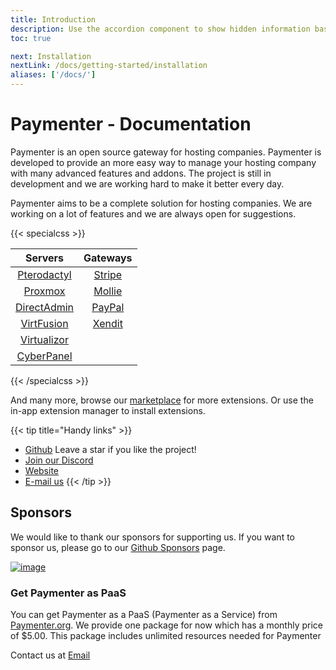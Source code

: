 ```yaml
---
title: Introduction
description: Use the accordion component to show hidden information based on the collapse and expand state of the child elements using data attribute options
toc: true

next: Installation
nextLink: /docs/getting-started/installation
aliases: ['/docs/']
---
```

# Paymenter - Documentation
Paymenter is an open source gateway for hosting companies. Paymenter is developed to provide an more easy way to manage your hosting company with many advanced features and addons. The project is still in development and we are working hard to make it better every day.

Paymenter aims to be a complete solution for hosting companies. We are working on a lot of features and we are always open for suggestions.

{{< specialcss >}}

|                 **Servers**                 |            **Gateways**              |
|:-------------------------------------------:|:----------------------------------------:|
|   [Pterodactyl](https://pterodactyl.io/)    | [Stripe](https://stripe.com/)     | 
|     [Proxmox](https://www.proxmox.com/)     |    [Mollie](https://www.mollie.com/)   | 
| [DirectAdmin](https://www.directadmin.com/) |    [PayPal](https://www.paypal.com/)   | 
|    [VirtFusion](https://virtfusion.com/)    |    [Xendit](https://www.xendit.co/)    | 
| [Virtualizor](https://www.virtualizor.com/) |  
|    [CyberPanel](https://cyberpanel.net/)    | 
{{< /specialcss >}}

And many more, browse our [marketplace](https://market.paymenter.org/extensions) for more extensions. Or use the in-app extension manager to install extensions.



{{< tip title="Handy links" >}}
* [Github](https://github.com/Paymenter) Leave a star if you like the project!
* [Join our Discord](https://discord.gg/v42TvwT58H)
* [Website](https://paymenter.org/)
* [E-mail us](mailto:hello@paymenter.org)
{{< /tip >}}

## Sponsors
We would like to thank our sponsors for supporting us. If you want to sponsor us, please go to our [Github Sponsors](https://github.com/CorwinDev) page.

[![image](../sponsors/nordblade.png)](https://nordblade.net)


### Get Paymenter as PaaS
You can get Paymenter as a PaaS (Paymenter as a Service) from [Paymenter.org](https://paymenter.org/). We provide one package for now which has a monthly price of $5.00. This package includes unlimited resources needed for Paymenter

Contact us at [Email](mailto:corwin@paymenter.org?subject=Paymenter%20PaaS&body=Hello%20Corwin%2C%0A%0AI%20would%20like%20to%20get%20Paymenter%20as%20a%20PaaS.%0A%0AMy%20URL%20is%3A%20https%3A%2F%2Fexample.com%0A%0ARegards%2C)
